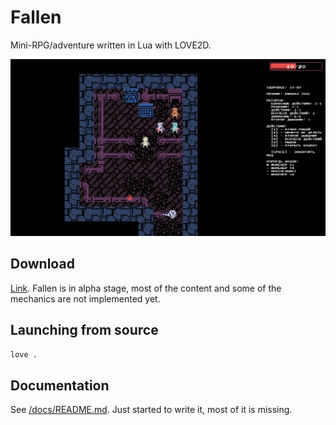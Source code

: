 # Fallen

Mini-RPG/adventure written in Lua with LOVE2D.

![](assets/screenshots/main.png)

## Download

[Link](https://github.com/girvel/fallen/releases/latest). Fallen is in alpha stage, most of the content and some of the mechanics are not implemented yet.

## Launching from source

```bash
love .
```

## Documentation

See [/docs/README.md](/docs/README.md). Just started to write it, most of it is missing.

